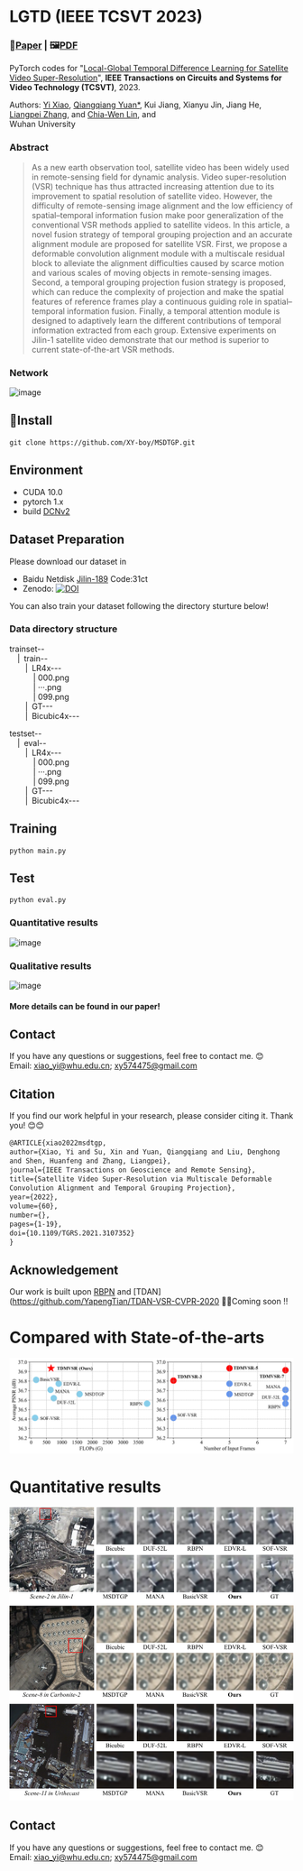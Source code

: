 # LGTD (IEEE TCSVT 2023)
### 📖[**Paper**](https://ieeexplore.ieee.org/document/10239514) | 🖼️[**PDF**](./img/XY-IF.pdf)

PyTorch codes for "[Local-Global Temporal Difference Learning for Satellite Video Super-Resolution](https://ieeexplore.ieee.org/document/10239514)", **IEEE Transactions on Circuits and Systems for Video Technology (TCSVT)**, 2023.

Authors: [Yi Xiao](https://xy-boy.github.io/), [Qiangqiang Yuan*](http://qqyuan.users.sgg.whu.edu.cn/), Kui Jiang, Xianyu Jin, Jiang He, [Liangpei Zhang](http://www.lmars.whu.edu.cn/prof_web/zhangliangpei/rs/index.html), and [Chia-Wen Lin](https://www.ee.nthu.edu.tw/cwlin/), and <br>
Wuhan University
### Abstract
> As a new earth observation tool, satellite video has been widely used in remote-sensing field for dynamic analysis. Video super-resolution (VSR) technique has thus attracted increasing attention due to its improvement to spatial resolution of satellite video. However, the difficulty of remote-sensing image alignment and the low efficiency of spatial–temporal information fusion make poor generalization of the conventional VSR methods applied to satellite videos. In this article, a novel fusion strategy of temporal grouping projection and an accurate alignment module are proposed for satellite VSR. First, we propose a deformable convolution alignment module with a multiscale residual block to alleviate the alignment difficulties caused by scarce motion and various scales of moving objects in remote-sensing images. Second, a temporal grouping projection fusion strategy is proposed, which can reduce the complexity of projection and make the spatial features of reference frames play a continuous guiding role in spatial–temporal information fusion. Finally, a temporal attention module is designed to adaptively learn the different contributions of temporal information extracted from each group. Extensive experiments on Jilin-1 satellite video demonstrate that our method is superior to current state-of-the-art VSR methods.
### Network  
 ![image](/img/network.png)
## 🧩Install
```
git clone https://github.com/XY-boy/MSDTGP.git
```
## Environment
 * CUDA 10.0
 * pytorch 1.x
 * build [DCNv2](https://github.com/CharlesShang/DCNv2)
 
 ## Dataset Preparation
 Please download our dataset in 
 * Baidu Netdisk [Jilin-189](https://pan.baidu.com/s/1Y1-mS5gf7m8xSTJQPn4WZw) Code:31ct
 * Zenodo: <a href="https://doi.org/10.5281/zenodo.6969604"><img src="https://zenodo.org/badge/DOI/10.5281/zenodo.6969604.svg" alt="DOI"></a>
 
You can also train your dataset following the directory sturture below!
 
### Data directory structure
trainset--  
&emsp;|&ensp;train--  
&emsp;&emsp;|&ensp;LR4x---  
&emsp;&emsp;&emsp;| 000.png  
&emsp;&emsp;&emsp;| ···.png  
&emsp;&emsp;&emsp;| 099.png  
&emsp;&emsp;|&ensp;GT---   
&emsp;&emsp;|&ensp;Bicubic4x--- 

testset--  
&emsp;|&ensp;eval--  
&emsp;&emsp;|&ensp;LR4x---  
&emsp;&emsp;&emsp;| 000.png  
&emsp;&emsp;&emsp;| ···.png  
&emsp;&emsp;&emsp;| 099.png  
&emsp;&emsp;|&ensp;GT---   
&emsp;&emsp;|&ensp;Bicubic4x--- 
 ## Training
```
python main.py
```

## Test
```
python eval.py
```
### Quantitative results
 ![image](/img/res1png.png)
 
 ### Qualitative results
 ![image](/img/res2.png)
 #### More details can be found in our paper!

## Contact
If you have any questions or suggestions, feel free to contact me. 😊  
Email: xiao_yi@whu.edu.cn; xy574475@gmail.com

## Citation
If you find our work helpful in your research, please consider citing it. Thank you! 😊😊
```
@ARTICLE{xiao2022msdtgp,  
author={Xiao, Yi and Su, Xin and Yuan, Qiangqiang and Liu, Denghong and Shen, Huanfeng and Zhang, Liangpei},  
journal={IEEE Transactions on Geoscience and Remote Sensing},  
title={Satellite Video Super-Resolution via Multiscale Deformable Convolution Alignment and Temporal Grouping Projection},   
year={2022},  
volume={60},  
number={},  
pages={1-19},  
doi={10.1109/TGRS.2021.3107352}
}
```

## Acknowledgement
Our work is built upon [RBPN](https://github.com/alterzero/RBPN-PyTorch) and [TDAN](https://github.com/YapengTian/TDAN-VSR-CVPR-2020
🚀🚀Coming soon !!

# Compared with State-of-the-arts
 ![image](/fig/res2.png)
 
 # Quantitative results
 ![image](/fig/res1.png)

 ## Contact
If you have any questions or suggestions, feel free to contact me. 😊  
Email: xiao_yi@whu.edu.cn; xy574475@gmail.com
